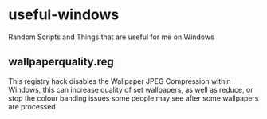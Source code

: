 # useful-windows
Random Scripts and Things that are useful for me on Windows


## wallpaperquality.reg
This registry hack disables the Wallpaper JPEG Compression within Windows, this can increase quality of set wallpapers, as well as reduce, or stop the colour banding issues some people may see after some wallpapers are processed.
